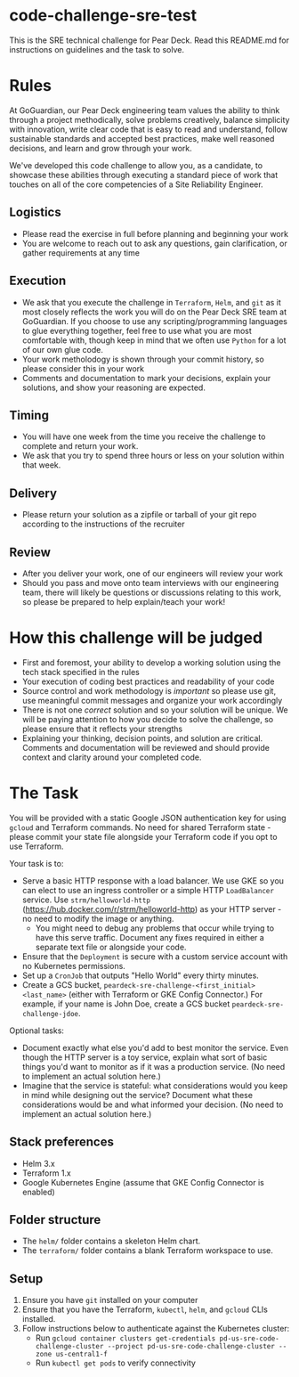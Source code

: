 # code-challenge-sre-test

This is the SRE technical challenge for Pear Deck. Read this README.md for instructions on guidelines and the task to solve.

# Rules

At GoGuardian, our Pear Deck engineering team values the ability to think through a project methodically, solve problems creatively, balance simplicity with innovation, write clear code that is easy to read and understand, follow sustainable standards and accepted best practices, make well reasoned decisions, and learn and grow through your work.

We've developed this code challenge to allow you, as a candidate, to showcase these abilities through executing a standard piece of work that touches on all of the core competencies of a Site Reliability Engineer.

## Logistics

- Please read the exercise in full before planning and beginning your work
- You are welcome to reach out to ask any questions, gain clarification, or gather requirements at any time

## Execution

- We ask that you execute the challenge in `Terraform`, `Helm`, and `git` as it most closely reflects the work you will do on the Pear Deck SRE team at GoGuardian. If you choose to use any scripting/programming languages to glue everything together, feel free to use what you are most comfortable with, though keep in mind that we often use `Python` for a lot of our own glue code.
- Your work metholodogy is shown through your commit history, so please consider this in your work
- Comments and documentation to mark your decisions, explain your solutions, and show your reasoning are expected.

## Timing

- You will have one week from the time you receive the challenge to complete and return your work.
- We ask that you try to spend three hours or less on your solution within that week.

## Delivery

- Please return your solution as a zipfile or tarball of your git repo according to the instructions of the recruiter

## Review

- After you deliver your work, one of our engineers will review your work
- Should you pass and move onto team interviews with our engineering team, there will likely be questions or discussions relating to this work, so please be prepared to help explain/teach your work!

# How this challenge will be judged

- First and foremost, your ability to develop a working solution using the tech stack specified in the rules
- Your execution of coding best practices and readability of your code
- Source control and work methodology is *important* so please use git, use meaningful commit messages and organize your work accordingly
- There is not one *correct* solution and so your solution will be unique. We will be paying attention to how you decide to solve the challenge, so please ensure that it reflects your strengths
- Explaining your thinking, decision points, and solution are critical. Comments and documentation will be reviewed and should provide context and clarity around your completed code.

# The Task

You will be provided with a static Google JSON authentication key for using `gcloud` and Terraform commands. No need for shared Terraform state - please commit your state file alongside your Terraform code if you opt to use Terraform.

Your task is to:

- Serve a basic HTTP response with a load balancer. We use GKE so you can elect to use an ingress controller or a simple HTTP `LoadBalancer` service. Use `strm/helloworld-http` (https://hub.docker.com/r/strm/helloworld-http) as your HTTP server - no need to modify the image or anything.
  - You might need to debug any problems that occur while trying to have this serve traffic. Document any fixes required in either a separate text file or alongside your code.
- Ensure that the `Deployment` is secure with a custom service account with no Kubernetes permissions.
- Set up a `CronJob` that outputs "Hello World" every thirty minutes.
- Create a GCS bucket, `peardeck-sre-challenge-<first_initial><last_name>` (either with Terraform or GKE Config Connector.) For example, if your name is John Doe, create a GCS bucket `peardeck-sre-challenge-jdoe`.

Optional tasks:

- Document exactly what else you'd add to best monitor the service. Even though the HTTP server is a toy service, explain what sort of basic things you'd want to monitor as if it was a production service. (No need to implement an actual solution here.)
- Imagine that the service is stateful: what considerations would you keep in mind while designing out the service? Document what these considerations would be and what informed your decision. (No need to implement an actual solution here.)

## Stack preferences

- Helm 3.x
- Terraform 1.x
- Google Kubernetes Engine (assume that GKE Config Connector is enabled)

## Folder structure

- The `helm/` folder contains a skeleton Helm chart.
- The `terraform/` folder contains a blank Terraform workspace to use.

## Setup

1. Ensure you have `git` installed on your computer
2. Ensure that you have the Terraform, `kubectl`, `helm`, and `gcloud` CLIs installed.
3. Follow instructions below to authenticate against the Kubernetes cluster:
   - Run `gcloud container clusters get-credentials pd-us-sre-code-challenge-cluster --project pd-us-sre-code-challenge-cluster --zone us-central1-f`
   - Run `kubectl get pods` to verify connectivity 
